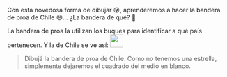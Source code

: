 <gs-toolbox toolbox-url="https://raw.githubusercontent.com/MumukiProject/mumuki-guia-gobstones-practica-primeros-programas-kids/master/assets/toolbox_1553281025747.xml"></gs-toolbox>

Con esta novedosa forma de dibujar :stuck_out_tongue_closed_eyes:, aprenderemos a hacer la bandera de proa de Chile :smile:... ¿La bandera de qué? :thinking:

La bandera de proa la utilizan los buques para  identificar a qué país pertenecen.  Y la de Chile se ve así: <img src="https://upload.wikimedia.org/wikipedia/commons/thumb/a/a7/Naval_Jack_of_Chile.svg/66px-Naval_Jack_of_Chile.svg.png" alt="" width="30px" height="30px">


> Dibujá la bandera de proa de Chile. Como no tenemos una estrella, simplemente dejaremos el cuadrado del medio en blanco.